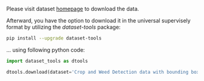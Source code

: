 Please visit dataset [homepage](https://www.kaggle.com/datasets/ravirajsinh45/crop-and-weed-detection-data-with-bounding-boxes) to download the data. 

Afterward, you have the option to download it in the universal supervisely format by utilizing the *dataset-tools* package:
``` bash
pip install --upgrade dataset-tools
```

... using following python code:
``` python
import dataset_tools as dtools

dtools.download(dataset='Crop and Weed Detection data with bounding boxes', dst_path='~/dtools/datasets/Crop and Weed Detection data with bounding boxes.tar')
```
